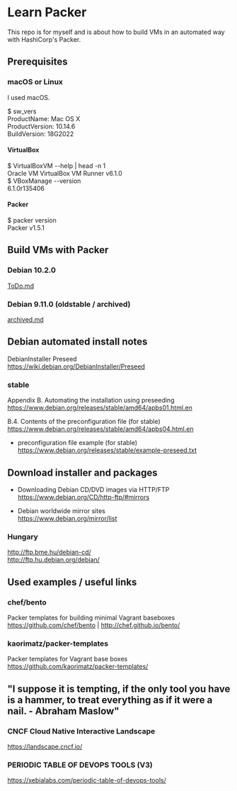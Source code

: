 # Learn Packer

This repo is for myself and is about how to build VMs in an automated way with HashiCorp's Packer.  

## Prerequisites

### macOS or Linux

I used macOS.  

$ sw_vers  
ProductName:	Mac OS X  
ProductVersion:	10.14.6  
BuildVersion:	18G2022  

#### VirtualBox

$ VirtualBoxVM --help | head -n 1  
Oracle VM VirtualBox VM Runner v6.1.0  
$ VBoxManage --version  
6.1.0r135406  

#### Packer

$ packer version  
Packer v1.5.1  

## Build VMs with Packer

### Debian 10.2.0

[ToDo.md](ToDo.md)

### Debian 9.11.0 (oldstable / archived)

[archived.md](archived.md)

## Debian automated install notes

DebianInstaller Preseed  
https://wiki.debian.org/DebianInstaller/Preseed  

### stable

Appendix B. Automating the installation using preseeding  
https://www.debian.org/releases/stable/amd64/apbs01.html.en  

B.4. Contents of the preconfiguration file (for stable)  
https://www.debian.org/releases/stable/amd64/apbs04.html.en  

  * preconfiguration file example (for stable)  
https://www.debian.org/releases/stable/example-preseed.txt  

## Download installer and packages

  * Downloading Debian CD/DVD images via HTTP/FTP  
https://www.debian.org/CD/http-ftp/#mirrors  

  * Debian worldwide mirror sites  
https://www.debian.org/mirror/list  

### Hungary

http://ftp.bme.hu/debian-cd/  
http://ftp.hu.debian.org/debian/  

## Used examples / useful links

### chef/bento
Packer templates for building minimal Vagrant baseboxes  
https://github.com/chef/bento | http://chef.github.io/bento/  

### kaorimatz/packer-templates
Packer templates for Vagrant base boxes  
https://github.com/kaorimatz/packer-templates/  

## "I suppose it is tempting, if the only tool you have is a hammer, to treat everything as if it were a nail. - Abraham Maslow"

### CNCF Cloud Native Interactive Landscape
https://landscape.cncf.io/  

### PERIODIC TABLE OF DEVOPS TOOLS (V3)
https://xebialabs.com/periodic-table-of-devops-tools/  

